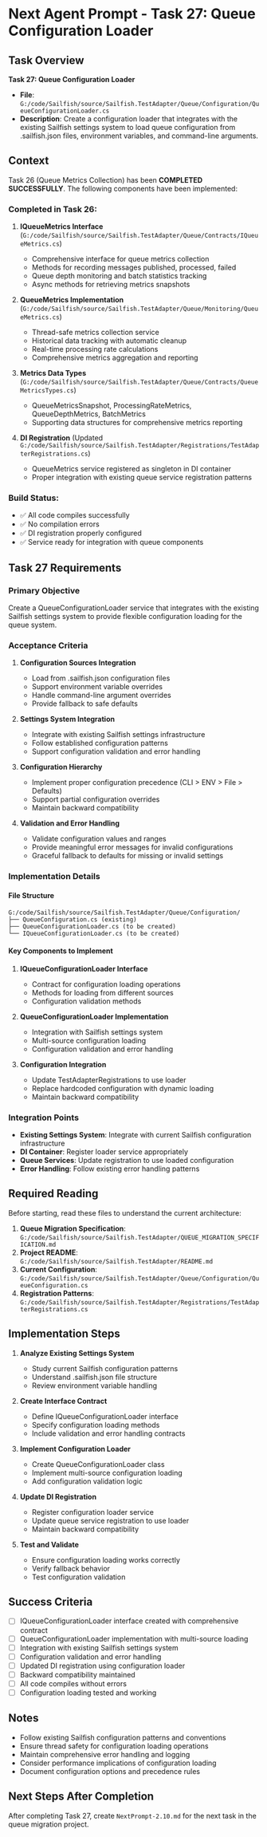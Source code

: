 ﻿# Next Agent Prompt - Task 27: Queue Configuration Loader

## Task Overview
**Task 27: Queue Configuration Loader**
- **File**: `G:/code/Sailfish/source/Sailfish.TestAdapter/Queue/Configuration/QueueConfigurationLoader.cs`
- **Description**: Create a configuration loader that integrates with the existing Sailfish settings system to load queue configuration from .sailfish.json files, environment variables, and command-line arguments.

## Context
Task 26 (Queue Metrics Collection) has been **COMPLETED SUCCESSFULLY**. The following components have been implemented:

### Completed in Task 26:
1. **IQueueMetrics Interface** (`G:/code/Sailfish/source/Sailfish.TestAdapter/Queue/Contracts/IQueueMetrics.cs`)
   - Comprehensive interface for queue metrics collection
   - Methods for recording messages published, processed, failed
   - Queue depth monitoring and batch statistics tracking
   - Async methods for retrieving metrics snapshots

2. **QueueMetrics Implementation** (`G:/code/Sailfish/source/Sailfish.TestAdapter/Queue/Monitoring/QueueMetrics.cs`)
   - Thread-safe metrics collection service
   - Historical data tracking with automatic cleanup
   - Real-time processing rate calculations
   - Comprehensive metrics aggregation and reporting

3. **Metrics Data Types** (`G:/code/Sailfish/source/Sailfish.TestAdapter/Queue/Contracts/QueueMetricsTypes.cs`)
   - QueueMetricsSnapshot, ProcessingRateMetrics, QueueDepthMetrics, BatchMetrics
   - Supporting data structures for comprehensive metrics reporting

4. **DI Registration** (Updated `G:/code/Sailfish/source/Sailfish.TestAdapter/Registrations/TestAdapterRegistrations.cs`)
   - QueueMetrics service registered as singleton in DI container
   - Proper integration with existing queue service registration patterns

### Build Status:
- ✅ All code compiles successfully
- ✅ No compilation errors
- ✅ DI registration properly configured
- ✅ Service ready for integration with queue components

## Task 27 Requirements

### Primary Objective
Create a QueueConfigurationLoader service that integrates with the existing Sailfish settings system to provide flexible configuration loading for the queue system.

### Acceptance Criteria
1. **Configuration Sources Integration**
   - Load from .sailfish.json configuration files
   - Support environment variable overrides
   - Handle command-line argument overrides
   - Provide fallback to safe defaults

2. **Settings System Integration**
   - Integrate with existing Sailfish settings infrastructure
   - Follow established configuration patterns
   - Support configuration validation and error handling

3. **Configuration Hierarchy**
   - Implement proper configuration precedence (CLI > ENV > File > Defaults)
   - Support partial configuration overrides
   - Maintain backward compatibility

4. **Validation and Error Handling**
   - Validate configuration values and ranges
   - Provide meaningful error messages for invalid configurations
   - Graceful fallback to defaults for missing or invalid settings

### Implementation Details

#### File Structure
```
G:/code/Sailfish/source/Sailfish.TestAdapter/Queue/Configuration/
├── QueueConfiguration.cs (existing)
├── QueueConfigurationLoader.cs (to be created)
└── IQueueConfigurationLoader.cs (to be created)
```

#### Key Components to Implement
1. **IQueueConfigurationLoader Interface**
   - Contract for configuration loading operations
   - Methods for loading from different sources
   - Configuration validation methods

2. **QueueConfigurationLoader Implementation**
   - Integration with Sailfish settings system
   - Multi-source configuration loading
   - Configuration validation and error handling

3. **Configuration Integration**
   - Update TestAdapterRegistrations to use loader
   - Replace hardcoded configuration with dynamic loading
   - Maintain backward compatibility

### Integration Points
- **Existing Settings System**: Integrate with current Sailfish configuration infrastructure
- **DI Container**: Register loader service appropriately
- **Queue Services**: Update registration to use loaded configuration
- **Error Handling**: Follow existing error handling patterns

## Required Reading
Before starting, read these files to understand the current architecture:

1. **Queue Migration Specification**: `G:/code/Sailfish/source/Sailfish.TestAdapter/QUEUE_MIGRATION_SPECIFICATION.md`
2. **Project README**: `G:/code/Sailfish/source/Sailfish.TestAdapter/README.md`
3. **Current Configuration**: `G:/code/Sailfish/source/Sailfish.TestAdapter/Queue/Configuration/QueueConfiguration.cs`
4. **Registration Patterns**: `G:/code/Sailfish/source/Sailfish.TestAdapter/Registrations/TestAdapterRegistrations.cs`

## Implementation Steps
1. **Analyze Existing Settings System**
   - Study current Sailfish configuration patterns
   - Understand .sailfish.json file structure
   - Review environment variable handling

2. **Create Interface Contract**
   - Define IQueueConfigurationLoader interface
   - Specify configuration loading methods
   - Include validation and error handling contracts

3. **Implement Configuration Loader**
   - Create QueueConfigurationLoader class
   - Implement multi-source configuration loading
   - Add configuration validation logic

4. **Update DI Registration**
   - Register configuration loader service
   - Update queue service registration to use loader
   - Maintain backward compatibility

5. **Test and Validate**
   - Ensure configuration loading works correctly
   - Verify fallback behavior
   - Test configuration validation

## Success Criteria
- [ ] IQueueConfigurationLoader interface created with comprehensive contract
- [ ] QueueConfigurationLoader implementation with multi-source loading
- [ ] Integration with existing Sailfish settings system
- [ ] Configuration validation and error handling
- [ ] Updated DI registration using configuration loader
- [ ] Backward compatibility maintained
- [ ] All code compiles without errors
- [ ] Configuration loading tested and working

## Notes
- Follow existing Sailfish configuration patterns and conventions
- Ensure thread safety for configuration loading operations
- Maintain comprehensive error handling and logging
- Consider performance implications of configuration loading
- Document configuration options and precedence rules

## Next Steps After Completion
After completing Task 27, create `NextPrompt-2.10.md` for the next task in the queue migration project.
